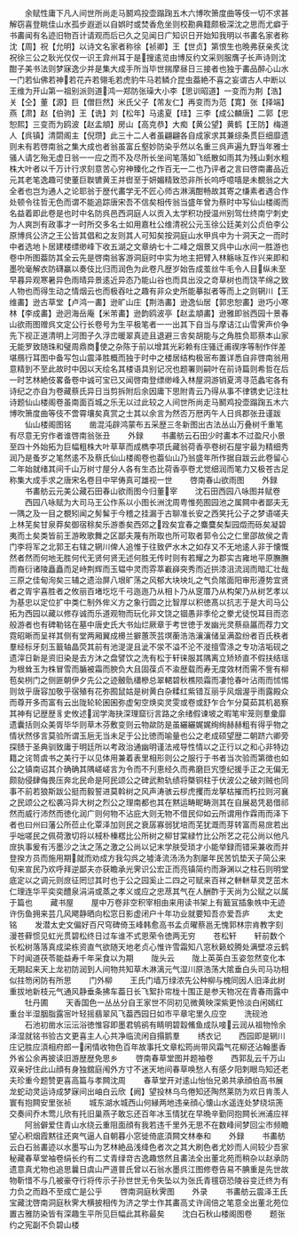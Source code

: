 <!-- { "loadSidebar": true } -->
　　余赋性庸下凡人间世所尚走马鬭鸡投壶蹋踘五木六博吹箫度曲等伎一切不求甚解窃喜登眺佳山水孤步遐逝以自娯时或焚香危坐则校勘典籍颇极深沈之思而尤癖于书畵闻有名迹旧物百计请观而后已久之见闻日广知识日开始知我明以书畵名家者称沈【周】祝【允明】以诗文名家者称徐【祯卿】王【世贞】第恨生也晩弗获亲炙沈祝徐三公之耿光仅仅一识王弇州耳于是搜逺览由博反约文采则服膺子长声诗则沈酣子美书法则梦寐逸少并是集大成手所当毕世揣摩昼日三接者也独于畵品醉心山水一门若仙佛若神若花卉若翎毛若虎豹牛马若鳞介昆虫葢絶不喜之妄谓古人中断以王维为开山第一祖别派则道鸿一郑防张璪大小李【思训昭道】一变而为荆【浩】关【仝】董【源】巨【僧巨然】米氏父子【芾友仁】再变而为范【寛】张【择端】燕【肃】赵【伯驹】王【诜】刘【松年】马逺夏【珪】三李【成公麟唐】二郭【忠恕熙】三变而为鸥波【赵孟頫】房山【高克恭】大痴【黄公望】黄鹤【王防】梅道人【呉镇】清閟阁主【倪瓒】此三十二人者虽翩翩各自成家求其兼综条贯巨细靡遗则未有若啓南翁之集大成也者翁虽富丘壑妙防染乎然以名重三呉声遍九野当年雅士骚人请乞殆无虚日翁一一应之而不及尽所长坐间笔落如飞纸散如雨其为残山剩水粗株大叶者以千万计行求刻意苦心穷神臻化之作百无一二也乃评者之言曰啓南畵品近元其老笔逸趣可使董巨聫镳黄王并辔至于妍媚精致恐非所长呜呼噫嘻是未覩翁之大全者也岂为通人之论耶翁于歴代畵学无不匠心师古淋漓酣畅故其寄之缣素者遇合作处顿令往哲无色而谓不能追踪唐宋吾不信矣相传翁当盛年曾为蔡时中写仙山楼阁而名益着即此卷是也时中名防呉邑西洞庭人以贡入太学积功授温州别驾仕终南宁刺史为人爽剀有政事才一时所交多名士如用嘉杜公维清祝公元玉徐公廷美刘公贞伯李公原博呉公济之王公皆其倡和之友则其人可知矣按洞庭山水甲呉中为十洞天之一而时中者选地卜居建楼缥缈峰下收五湖之文章纳七十二峰之烟景又呉中山水间一胜游也卷中所图葢防其全云先是啓南翁客游洞庭时中实为地主把臂入林觞咏互作兴来即和墨吮毫解衣防礴臝以奏伎比归而润色为此卷凡歴岁始告成茧丝牛毛令人目纵未至早暮异观寒暑异色雨晴异景逺近异态乃能山谷也而具出没之竒草树也而饶芊绵之致人物也而得生动之情烟云也而极吞吐之趣有非众史所能摹拟者等而上之则辋川【王维畵】逊古草堂【卢鸿一畵】逊旷山庄【荆浩畵】逊逸仙居【郭忠恕畵】逊巧小寒林【李成畵】逊迥海岳庵【米芾畵】逊韵鸥波亭【赵孟頫畵】逊雅即翁西园十景春山欲雨图赠呉文定公行长卷号为生平极笔者一一出其下自当与摩诘江山雪霁声价争先下视正道清明上河图子久浮峦暖翠真迹且退避三舎矣胡能与之角胜负耶蔡本山家无能罗致随珠和璧周鼎商使之杂陈于前以增其光彩赖有庄骚迁甫禊序等制作伴差堪鴈行耳图中备写包山震泽胜概而独于时中之楼居结构极宻布置详悉自非啓南翁用意精到不至此故时中因以天绘名其楼语具别记况也题署则嗣叶在前诗篇则希哲在后一时艺林絶伎畧备卷中诚可宝已又闻啓南登缥缈峰入林屋洞游销夏湾寻范蠡宅各有诗纪之亦自为卷藏蔡氏异日当剪拆附后余因庸下思附青云乃得从事不律镌史记注杜诗题仙山楼阁卷虽南面百城之乐无以过此较之人间世所尚走马鬭鸡投壶蹋踘五木六博吹箫度曲等伎不啻霄壤矣真赏之士其以余言为然否万厯丙午人日呉郡张丑谨跋
　　仙山楼阁图铭
　　凿混沌辟鸿蒙布五采歴三冬新图出古法丛山万叠树千重笔有尽意无穷作者谁啓南翁张丑
　　外録
　　书畵舫云石田少时畵本不过盈尺小景至四十外始拓为巨幅粗株大叶草草而成檇李项氏藏翁荷香亭卷树石屋宇最为精细秀润乃是蚤岁之笔然逺不及蔡氏仙山楼阁卷也葢仙山乃翁盛年所作据自跋云此卷留心二年始就绪其间千山万树寸屋分人各有生态比荷香亭卷尤觉细润而笔力又极苍古足称集大成手求之唐宋名卷目中罕俦真可雄视一世
　　啓南春山欲雨图
　　外録
　　书畵舫云元美公藏石田春山欲雨图今归董宰
　　沈石田西园八咏图并赋卷
　　西园八咏赋为大司马王公作系以小图长洲沈周粤惟苑囿园池之属闗中者鄙夫无一隅之及一目之覩矧闻之髣髴于今稽之挂漏于古聊准长安之西笑托公子之梦语嗟夫上林芜矣甘泉莽矣御宿稌矣乐游黍矣西郊之跧矣宜春之麋麌矣梨园燬而砾矣凝碧夷而土矣类皆前王游畋歌舞之区鄙夫蔑有所取也所可取者郭令公之仁里邵故侯之青门李将军之北郭王右辖之辋川俾人追惟于往致俨水木之如存又不无地逺人非于懐慨然者然而何地无胜何代无贤何贤无述何胜无传时则有若耀之为郡实古雍地平原膴膴而裔衍诸陵矗矗而足峙荆辉而玉韫中灵而雰萃嶻嶭突秀而近拱漆沮流润而暗汇壮哉三原之佳甸洵矣三辅之遗治屏八垠旷荡之风郁大块坱圠之气负隂面阳审形遵势宜贤者之胥宇喜胜者之攸丽百堵圪圪千弓迤迤乃从相卜乃从窆厝乃从构架乃从树艺孝以为基忠以定位扩中类仁制外侔义方之象行圆之比智厚以积徳髙以抗志于是大司马公拓为西园以藏以修存诚而乐道观物而玩化非文饶之锢愚非季伦之豢尤徒悦耳目而恣般游者也有碑勒铭在墓中唐史氏大书灿烂厥章于考世徳于发幽光灵蔡赑屭而荐力文霓昭晰而呈祥其侧有堂两厢翼成櫋兰擗蕙茨芸塓蘅浩浩瀼瀼储呈满盈纷者百氏秩者羣经标牙刻玉籖轴晶荧其前有池湜湜且泚不泶不溢不沦不漇擅雪涤之专功洁垢砚之遗滓日新是资旧染是去方沐之盘譬饮之洗有松于轩徕服其隅离立矫矫直不假扶结瑶为根耸玉为株冒雪而腯被霜而腴负大且固葆贞不渝歴载而寿无度效材而需不訾有柳苞矣栵门之侧匪朝伊夕先公之迹骳骩櫹槮总翠輑碧秋樵陨霜而凄怆春叶沾雨而怵惕则敛乎唐容加敬乎宿殖有花弥囿鼠姑是树黄白杂糅红紫错互丽乎风烟渥乎雨露殿众而尊开多而富有云出陇轮轮囷囷弥虚匊空焕奕灵雯或卷或舒乍合乍分莫茹其机曷察其神有记歴歴豸史攸述润学海抉深理窟衍言路之余绪假谏坡之暇笔牢笼则羣彚靡遗囊括则众美胥毕华则草木芬敷变则云物歘防是虽纚纚娓娓绚绚赫赫粗有得乎物之情状然侈言莫验所谓玉巵无当未足于公比徳而喻量也公之老成硕望歴二朝跻六卿旁探赜于圣典驯致庸于明廷所以考政治通幽明谨法戒导性情以之正行以之和心非特边籍之诧笥虞书之美行于以见体用兼着表里相形则公之服行于书者当次验而第徴也如公之镇南诏其介确确其隅嵯嵯言为令而不刋恵经久而弗磨巨宄堕纪援手正之无偏无颇勍侵肆侮畏压奔北民命是阿民颂公之碑武勲轨绩将槩铜柱于伏波公之破刘贼也同事不前若狼斯跋公挺而毅誓进莫斡树之风声涛骇云桚虎攫而龙拏枯摧而朽拉则河襄之民颂公之松袭冯异大树之烈公之理南都也其在黙运畴眤畴测其在自展曷凭曷借祁然而威行沛然而徳化润广则何物不沾庇大则无物不借民仰如云所谓用作霖雨而泽下者也曰州曰藩公所莅止化覃泽加则民之衰孱寡弱犹培而芜犹溉而芽转富而易庻若出乎咄嗟民之佩荷激切将以棫朴榛楛比公所树之柳甘棠緑竹比公所艺之花公尚以他凡庻执事爰有汚墨沙之汰之荡之激之公尚以记末学肤受琐才小能举録而错采兼收而并登揆方员而施用期就而劝成方我勾呉之墟洚流汤汤为割屡年民苦饥垫天子简公来旬来宣民乃欢呼拜逆鄙夫亦获瞻承光霁识公宏正而亮镇简约而瀞渊以之柱石则明堂底定以之调元则庻征罔愆其时也于公之园奚止二四之可赋来百祥之軿軿草灵芝茁木仁理连华平奕奕醴泉涓涓或蒸之孝义或应之忠荩其气在人酬酢于天尚为公赋之以属于篇也
　　藏书屋
　　屋中万卷非空积宰相由来用读书架上有籖冝插象帙中无迹许伤鱼拥来芸几风飔静晒向松窓日影虚闭户十年功业就要知吾亦爱吾庐
　　太史铭
　　发潜太史文偏好百尺穹碑倚玉峰韩愈高书孟贞曜蔡邕无愧郭林宗肯教字刻漫苍藓惯见虹光贯碧松终日过车谁不式恩荣令徳两无穷
　　苍松轩
　　轩前数个长松树落落真成梁栋资直气欲随天地老贞心惟许雪霜知八窓秋籁蛟腾处满壁凉云鹤下时闻道茯苓能益寿千年采食以为期
　　陇头云
　　陇上英英白玉姿忽然变化本无期起来天上龙初防润到人间物共知草木淋漓元气湿川原浩荡大隂垂白头司马功相似拄笏闲防有所思
　　门外柳
　　王氏门墙万绿浓先公种柳与槐同因人旧泽此树重拔地新枝元气通风静垂条拂车葢日长飞絮扑帘栊十围正是参天物况在青春雨露中
　　牡丹圃
　　天香国色一丛丛分自王家世不同初见微黄映深紫更怜淡白闲嫣红重台半湿胭脂露宻叶轻摇翡翠风飞葢西园日如市平章宅里久应空
　　洗砚池
　　石池初凿水沄沄浴徳惟容即墨君鸲鹆有睛明碧縠鯈鱼成队唼云润从祖物怜余泽湿就铭书验古文更喜主人心共净临流闲自搨鹅羣
　　绣衣记
　　西园即是辋川庄记胜应湏相府郎一闲情收物色百年故事托文章松筠尚带风霜气花柳还沾翰墨香外省公余再披读旧游歴歴免思乡
　　啓南春草堂图并题袖卷
　　西郭乱云千万山双亲好住此山顔有身独舘庭闱外方寸不迷天地间春草唤愁人有感夕阳刺眼鸟知还老夫珍重今题赞更喜高篇与孝闗沈周
　　春草堂开对逺山怡怡兄弟共承顔伯高书展龙蛇动灵运诗成梦寐间出岫白云欣【阙】望投林乌鸟倦知还陶然莱防为欢日肯羡人寰有抱闗安里张祯
　　城东湖水城西山何縁两地违亲顔心懐山水遥连处梦绕埙箎交奏间乔木莺儿欣有托旧巢燕子敢忘还百年冰玉情犹在早晩辛勤同抱闗长洲浦应祥
　　阿翁僻爱住青山水绕云重阻面顔有我若违千里外无思不在数峰间梦回尘市频瞻望心积烟霞黙往还爽气逼人自朝暮小窓徙倚底湏闗文林奉和
　　外録
　　书畵舫云白石翁畵迹以水墨写山为艺林絶品浅绛色者次之其大刷色者尤妙而人间较少吾家秘藏春草堂袖卷绢长约有二丈青绿竒古逸趣悠然且畵法全出董北苑而稍杂以赵承防遗意真尤物也追思曩日虞山严道普氏曾以石翁水墨呉江图修卷告易不腆重是先世故物靳惜不与几被豪夺行将传示子孙世世无令失坠以为张氏青氊窃恐陵谷变迁终为有力负之而趋不至成亡是公乎
　　啓南洞庭秋霁图
　　外录
　　书畵舫云震泽王氏宝藏沈啓南洞庭秋霁大横披相传为济之学士作其畵高丈许阔倍之笔意全出董北苑位置古雅防染皆有深趣生平所见巨幅此其称最矣
　　沈白石秋山楼阁图卷
　　题张约之宪副不负碧山楼
